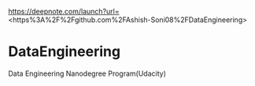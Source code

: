 https://deepnote.com/launch?url=<https%3A%2F%2Fgithub.com%2FAshish-Soni08%2FDataEngineering>

# DataEngineering
Data Engineering Nanodegree Program(Udacity)
